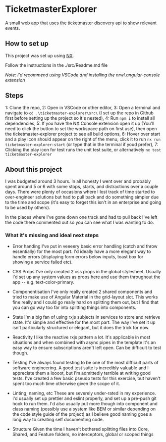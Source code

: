 # TicketmasterExplorer
A small web app that uses the ticketmaster discovery api to show relevant events.

## How to set up

This project was set up using [NX](https://nx.dev).

Follow the instructions in the ./src/Readme.md file

<em>Note: I'd recommend using VSCode and installing the nrwl.angular-console extension</em>

## Steps
1: Clone the repo,
2: Open in VSCode or other editor,
3: Open a terminal and navigate to `cd .\ticketmaster-explorer\src\` (I set up the repo in Github first before setting up the project so it's nested),
4: Run `npm i` to install all dependencies,
5: If you have the NX Console extension open it up (You'll need to click the button to set the workspace path on first use), then open the ticketmaster-explorer project to see all build options,
6: Hover over start and a play icon should appear on the right of the menu, click it to run `nx run ticketmaster-explorer:start` (or type that in the terminal if youd prefer),
7: Clicking the play icon for test runs the unit test suite, or alternatively `nx test ticketmaster-explorer`

## About this project
I was budgeted around 3 hours. In all honesty I went over and probably spent around 5 or 6 with some stops, starts, and distractions over a couple days. There were plenty of occasions where I lost track of time started to over-engineer solutions but had to pull back and do something simpler due to the time and scope (it's easy to forget this isn't in an enterprise and going to be used by others).

In the places where I've gone down one track and had to pull back I've left the code there commented out so you can see what I was wanting to do.

### What it's missing and ideal next steps
- Error handing
I've put in veeeery basic error handling (catch and throw essentially) for the most part. I'd ideally have a more elegant way to handle errors (displaying form errors below inputs, toast box for showing a service failed etc).

- CSS Props
I've only created 2 css props in the global stylesheet. Usually I'd set up any system values as props here and use them throughout the app <element>-<property>-<variation> e.g. text-color-primary.

- Componentisation
I've only really created 2 shared components and tried to make use of Angular Material in the grid-layout slot. This works fine really and I could go really hard on splitting them out, but I find that you can go way too far into splitting things into components.

- State
I'm a big fan of using rxjs subjects in services to store and retrieve state. It's simple and effective for the most part. The way I've set it up isn't particularly structured or elegant, but it does the trick for now.

- Reactivity
I like the reactive rxjs pattern a lot. It's applicable in most situations and when combined with async pipes in the template it's an easy way to ensure subscriptions aren't left open. Can be difficult to test though.

- Testing
I've always found testing to be one of the most difficult parts of software engineering. A good test suite is incredibly valuable and I appreciate them a loooot, but I'm admittedly terrible at writing good tests.
I've created a few basic pseudo tests for this exercise, but haven't spent too much time otherwise given the scope of it.

- Linting, naming, etc
These are severely under-rated in my experience. I'd usually set up prettier and eslint properly, and set up a pre-push git hook to run them. I'd also usually put more though into component and class naming (possibly use a system like BEM or similar depending on the code style guide of the project) as I believe good naming goes a long way to creating self documenting code.

- Structure
Given the time I haven't bothered splitting files into Core, Shared, and Feature folders, no interceptors, global or scoped things
